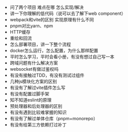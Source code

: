 - 问了两个项目 难点在哪 怎么实现/解决
- 讲一下你理解的低代码（说可以去了解下web component）
- webpack和vite的区别 实现原理有什么不同 
- pnpm对比yarn、npm  
- HTTP缓存 
- 重绘和回流 
- 怎么部署项目，讲一下整个流程
- docker怎么运行，怎么配置，为什么那样配置
- 平时怎么学习，平时会看小册，有没有想过自己写一本
- 跨域问题有什么解决方案
- websocket有做过鉴权吗
- 有没有接触过TDD，有没有测试过组件
- 几种js模块化方案的区别
- 有没有了解过vite插件怎么写
- 有没有配置过脚手架
- 知不知道eslint的原理
- 预处理器和后处理器的区别
- 有没有遇到比较难掌握的知识
- 有没有了解过单体仓库（pnpm+monorepo）
- 有没有给第三方依赖打过补丁